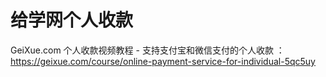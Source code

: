 # 给学网个人收款

GeiXue.com 个人收款视频教程 - 支持支付宝和微信支付的个人收款 ： https://geixue.com/course/online-payment-service-for-individual-5qc5uy
